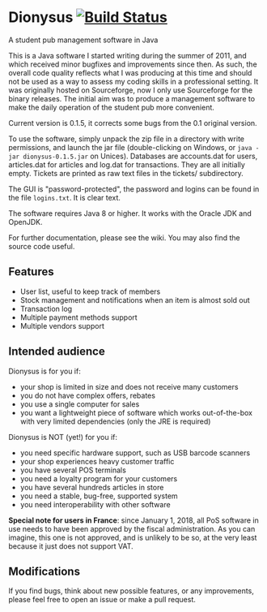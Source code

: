 # Dionysus  [![Build Status](https://github.com/gbaudic/dionysus/actions/workflows/gradle.yml/badge.svg)](https://github.com/gbaudic/dionysus/actions)
A student pub management software in Java

This is a Java software I started writing during the summer of 2011, and which received minor bugfixes and improvements since then. As such, the overall code quality reflects what I was producing at this time and should not be used as a way to assess my coding skills in a professional setting. 
It was originally hosted on Sourceforge, now I only use Sourceforge for the binary releases. 
The initial aim was to produce a management software to make the daily operation of the student pub more convenient. 

Current version is 0.1.5, it corrects some bugs from the 0.1 original version.

To use the software, simply unpack the zip file in a directory with write permissions,
and launch the jar file (double-clicking on Windows, or `java -jar dionysus-0.1.5.jar` on Unices).
Databases are accounts.dat for users, articles.dat for articles and log.dat for transactions.
They are all initially empty.
Tickets are printed as raw text files in the tickets/ subdirectory.

The GUI is "password-protected", the password and logins can be found in the file `logins.txt`. It is clear text.

The software requires Java 8 or higher. It works with the Oracle JDK and OpenJDK.  

For further documentation, please see the wiki. You may also find the source code useful. 

## Features

- User list, useful to keep track of members 
- Stock management and notifications when an item is almost sold out
- Transaction log
- Multiple payment methods support
- Multiple vendors support

## Intended audience

Dionysus is for you if:
- your shop is limited in size and does not receive many customers
- you do not have complex offers, rebates
- you use a single computer for sales
- you want a lightweight piece of software which works out-of-the-box with very limited dependencies (only the JRE is required)

Dionysus is NOT (yet!) for you if:
- you need specific hardware support, such as USB barcode scanners
- your shop experiences heavy customer traffic
- you have several POS terminals
- you need a loyalty program for your customers
- you have several hundreds articles in store
- you need a stable, bug-free, supported system
- you need interoperability with other software

**Special note for users in France**: since January 1, 2018, all PoS software in use needs to have been approved by the fiscal administration. As you can imagine, this one is not approved, and is unlikely to be so, at the very least because it just does not support VAT. 

## Modifications

If you find bugs, think about new possible features, or any improvements, please feel free to open an issue or make a pull request. 

